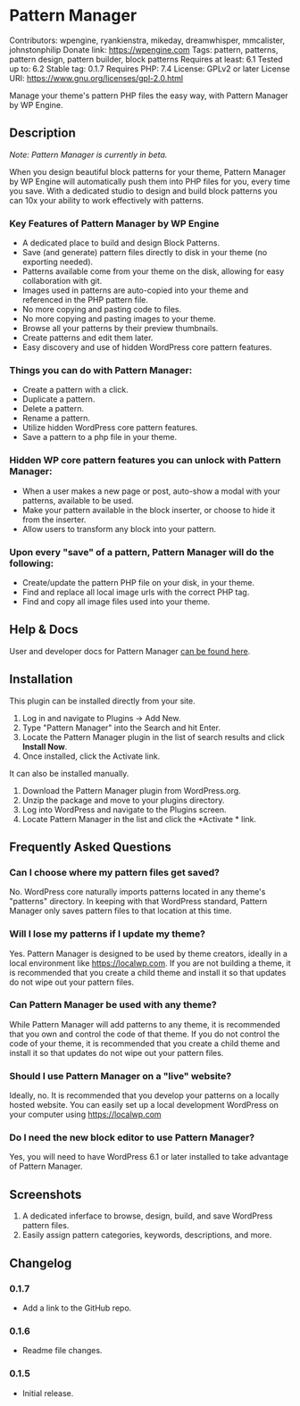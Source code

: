 # Pattern Manager
Contributors: wpengine, ryankienstra, mikeday, dreamwhisper, mmcalister, johnstonphilip
Donate link: https://wpengine.com
Tags: pattern, patterns, pattern design, pattern builder, block patterns
Requires at least: 6.1
Tested up to: 6.2
Stable tag: 0.1.7
Requires PHP: 7.4
License: GPLv2 or later
License URI: https://www.gnu.org/licenses/gpl-2.0.html

Manage your theme's pattern PHP files the easy way, with Pattern Manager by WP Engine.

## Description

*Note: Pattern Manager is currently in beta.*

When you design beautiful block patterns for your theme, Pattern Manager by WP Engine will automatically push them into PHP files for you, every time you save. With a dedicated studio to design and build block patterns you can 10x your ability to work effectively with patterns.

### Key Features of Pattern Manager by WP Engine
 * A dedicated place to build and design Block Patterns.
 * Save (and generate) pattern files directly to disk in your theme (no exporting needed).
 * Patterns available come from your theme on the disk, allowing for easy collaboration with git.
 * Images used in patterns are auto-copied into your theme and referenced in the PHP pattern file.
 * No more copying and pasting code to files.
 * No more copying and pasting images to your theme.
 * Browse all your patterns by their preview thumbnails.
 * Create patterns and edit them later.
 * Easy discovery and use of hidden WordPress core pattern features.

### Things you can do with Pattern Manager:
 * Create a pattern with a click.
 * Duplicate a pattern.
 * Delete a pattern.
 * Rename a pattern.
 * Utilize hidden WordPress core pattern features.
 * Save a pattern to a php file in your theme.

### Hidden WP core pattern features you can unlock with Pattern Manager:
 * When a user makes a new page or post, auto-show a modal with your patterns, available to be used.
 * Make your pattern available in the block inserter, or choose to hide it from the inserter.
 * Allow users to transform any block into your pattern.

### Upon every "save" of a pattern, Pattern Manager will do the following:
 * Create/update the pattern PHP file on your disk, in your theme.
 * Find and replace all local image urls with the correct PHP tag.
 * Find and copy all image files used into your theme.


## Help & Docs

User and developer docs for Pattern Manager [can be found here](https://developer.wpengine.com/pattern-manager/).

## Installation

This plugin can be installed directly from your site.

1. Log in and navigate to Plugins &rarr; Add New.
2. Type "Pattern Manager" into the Search and hit Enter.
3. Locate the Pattern Manager plugin in the list of search results and click **Install Now**.
4. Once installed, click the Activate link.

It can also be installed manually.

1. Download the Pattern Manager plugin from WordPress.org.
2. Unzip the package and move to your plugins directory.
3. Log into WordPress and navigate to the Plugins screen.
4. Locate Pattern Manager in the list and click the *Activate * link.

## Frequently Asked Questions

### Can I choose where my pattern files get saved?

No. WordPress core naturally imports patterns located in any theme's "patterns" directory. In keeping with that WordPress standard, Pattern Manager only saves pattern files to that location at this time.

### Will I lose my patterns if I update my theme?

Yes. Pattern Manager is designed to be used by theme creators, ideally in a local environment like https://localwp.com. If you are not building a theme, it is recommended that you create a child theme and install it so that updates do not wipe out your pattern files.

### Can Pattern Manager be used with any theme?

While Pattern Manager will add patterns to any theme, it is recommended that you own and control the code of that theme. If you do not control the code of your theme, it is recommended that you create a child theme and install it so that updates do not wipe out your pattern files.

### Should I use Pattern Manager on a "live" website?
Ideally, no. It is recommended that you develop your patterns on a locally hosted website. You can easily set up a local development WordPress on your computer using https://localwp.com

### Do I need the new block editor to use Pattern Manager?

Yes, you will need to have WordPress 6.1 or later installed to take advantage of Pattern Manager.

## Screenshots

1. A dedicated inferface to browse, design, build, and save WordPress pattern files.
2. Easily assign pattern categories, keywords, descriptions, and more.

## Changelog

### 0.1.7
* Add a link to the GitHub repo.

### 0.1.6
 * Readme file changes.

### 0.1.5
 * Initial release.
